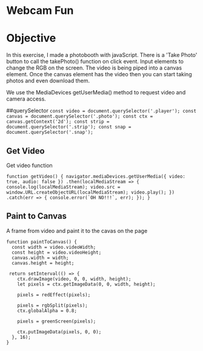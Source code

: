 # Webcam Fun

# Objective
In this exercise, I made a photobooth with javaScript. There is a 'Take Photo' button to call the takePhoto() function on click event. Input elements to change the RGB on the screen. The video is being piped into a canvas element. Once the canvas element has the video then you can start taking photos and even download them.

We use the MediaDevices getUserMedia() method to request video and camera access.  

##querySelector
``const video = document.querySelector('.player');
const canvas = document.querySelector('.photo');
const ctx = canvas.getContext('2d');
const strip = document.querySelector('.strip');
const snap = document.querySelector('.snap');``

## Get Video
Get video function

``function getVideo() {
  navigator.mediaDevices.getUserMedia({ video: true, audio: false })
    .then(localMediaStream => {
      console.log(localMediaStream);
      video.src = window.URL.createObjectURL(localMediaStream);
      video.play();
    })
    .catch(err => {
      console.error(`OH NO!!!`, err);
    });
}``

## Paint to Canvas
A frame from video and paint it to the cavas on the page

```
function paintToCanvas() {
  const width = video.videoWidth;
  const height = video.videoHeight;
  canvas.width = width;
  canvas.height = height;

 return setInterval(() => {
    ctx.drawImage(video, 0, 0, width, height);
    let pixels = ctx.getImageData(0, 0, width, height);

    pixels = redEffect(pixels);

    pixels = rgbSplit(pixels);
    ctx.globalAlpha = 0.8;

    pixels = greenScreen(pixels);
 
    ctx.putImageData(pixels, 0, 0);
  }, 16);
}
```


